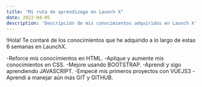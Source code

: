```yaml
---
title: "Mi ruta de aprendizage en Launch X"
date: 2022-04-05
description: 'Descripción de mis conocimientos adquiridos en Launch X'
---
```


!Hola! Te contaré de los conocimientos que he adquirido a lo largo de estas 6 semanas en LaunchX.  
  
  -Reforce mis conocimientos en HTML.
  -Aplique y aumente mis conocimientos en CSS.
  -Mejore usando BOOTSTRAP.
  -Aprendí y sigo aprendiendo JAVASCRIPT.
  -Empecé mis primeros proyectos con VUEJS3
  -Aprendi a manejar aún más GIT y GITHUB.
